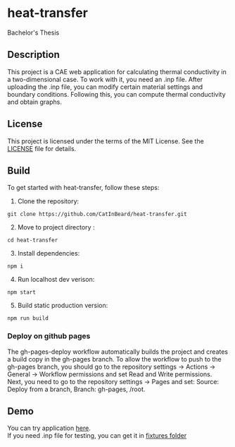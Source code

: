 # heat-transfer
Bachelor's Thesis

## Description
This project is a CAE web application for calculating thermal conductivity in a two-dimensional case. To work with it, you need an .inp file. After uploading the .inp file, you can modify certain material settings and boundary conditions. Following this, you can compute thermal conductivity and obtain graphs.
## License

This project is licensed under the terms of the MIT License. See the [LICENSE](LICENSE) file for details.

## Build

To get started with heat-transfer, follow these steps:

1. Clone the repository:  

  ```git clone https://github.com/CatInBeard/heat-transfer.git```

2. Move to project directory :   

```cd heat-transfer```

3. Install dependencies:  

```npm i```

4. Run localhost dev verison:  

```npm start```

5. Build static production version:  

```npm run build```

### Deploy on github pages

The gh-pages-deploy workflow automatically builds the project and creates a build copy in the gh-pages branch. To allow the workflow to push to the gh-pages branch, you should go to the repository settings -> Actions -> General -> Workflow permissions and set Read and Write permissions. Next, you need to go to the repository settings -> Pages and set: Source: Deploy from a branch, Branch: gh-pages, /root.

## Demo
You can try application [here](https://catinbeard.github.io/heat-transfer/).  
If you need .inp file for testing, you can get it in [fixtures folder](fixtures)
